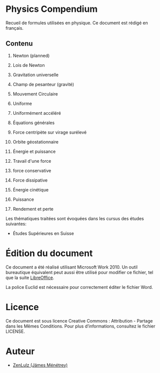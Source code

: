 # Physics Compendium

Recueil de formules utilisées en physique. Ce document est rédigé en français.

## Contenu

1. Newton (planned)
 1. Lois de Newton
 2. Gravitation universelle
 3. Champ de pesanteur (gravité)
 
2. Mouvement Circulaire
 1. Uniforme
 2. Uniformément accéléré
 3. Équations générales
 4. Force centripète sur virage surélevé
 
3. Orbite géostationnaire
 
4. Énergie et puissance
 1. Travail d'une force
 2. force conservative
 3. Force dissipative
 4. Énergie cinétique
 5. Puissance
 6. Rendement et perte

Les thématiques traitées sont évoquées dans les cursus des études suivantes:
- Études Supérieures en Suisse

# Édition du document

Ce document a été réalisé utilisant Microsoft Work 2010. Un outil bureautique équivalent peut aussi être utilisé pour modifier ce fichier, tel que la suite [LibreOffice](https://www.libreoffice.org).

La police Euclid est nécessaire pour correctement éditer le fichier Word.

# Licence

Ce document est sous licence Creative Commons : Attribution - Partage dans les Mêmes Conditions.
Pour plus d’informations, consultez le fichier LICENSE.

# Auteur

- [ZenLulz (Jämes Ménétrey)](https://github.com/ZenLulz)
